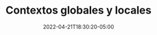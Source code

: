 ---
title: "Contextos globales y locales"
date: 2022-04-21T18:30:20-05:00
description: 'Lo importante que es entender contextos globales y locales.'
---